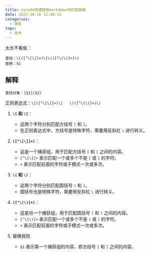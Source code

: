 ```yaml
---
title: vscode快捷替换markdown中的超链接
date: 2025-10-16 12:48:13
categories:
  - 随笔
tags:
  - 技术
---
```

太长不看版：

```
查找：\[([^\[\]]+)\]\(([^\(\)]+)\)
替换：$1
```

## 解释

`查找对象：[$1]($2)`

正则表达式：`\[([^\[\]]+)\]   \(([^\(\)]+)\)`

1. **`\[` 和 `\]`**：

   - 这两个字符分别匹配方括号 `[` 和 `]`。
   - 在正则表达式中，方括号是特殊字符，需要用反斜杠 `\` 进行转义。
2. **`([^\[\]]+)`**：

   - 这是一个捕获组，用于匹配方括号 `[` 和 `]` 之间的内容。
   - `[^\[\]]+` 表示匹配一个或多个不是 `[` 或 `]` 的字符。
   - `+` 表示匹配前面的字符或子模式一次或多次。
3. **`\(` 和 `\)`**：

   - 这两个字符分别匹配圆括号 `(` 和 `)`。
   - 圆括号也是特殊字符，需要用反斜杠 `\` 进行转义。
4. **`([^\(\)]+)`**：

   - 这是另一个捕获组，用于匹配圆括号 `(` 和 `)` 之间的内容。
   - `[^\(\)]+` 表示匹配一个或多个不是 `(` 或 `)` 的字符。
   - `+` 表示匹配前面的字符或子模式一次或多次。
5. 替换规则

   - `$1` 表示第一个捕获组的内容，即方括号 `[` 和 `]` 之间的内容。